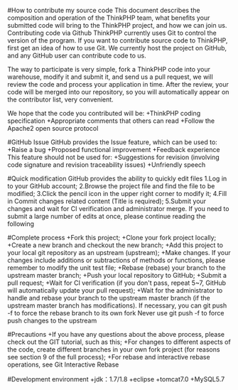 #How to contribute my source code
This document describes the composition and operation of the ThinkPHP team, what benefits your submitted code will bring to the ThinkPHP project, and how we can join us.
Contributing code via Github
ThinkPHP currently uses Git to control the version of the program. If you want to contribute source code to ThinkPHP, first get an idea of ​​how to use Git. We currently host the project on GitHub, and any GitHub user can contribute code to us.

The way to participate is very simple, fork a ThinkPHP code into your warehouse, modify it and submit it, and send us a pull request, we will review the code and process your application in time. After the review, your code will be merged into our repository, so you will automatically appear on the contributor list, very convenient.

We hope that the code you contributed will be:
+ThinkPHP coding specification
+Appropriate comments that others can read
+Follow the Apache2 open source protocol

#GitHub Issue
GitHub provides the Issue feature, which can be used to:
+Raise a bug
+Proposed functional improvement
+Feedback experience
This feature should not be used for:
+Suggestions for revision (involving code signature and revision traceability issues)
+Unfriendly speech

#Quick modification
GitHub provides the ability to quickly edit files
1.Log in to your GitHub account;
2.Browse the project file and find the file to be modified;
3.Click the pencil icon in the upper right corner to modify it;
4.Fill in Commit changes related content (Title is required);
5.Submit your changes and wait for CI verification and administrator merge.
If you need to submit a large number of edits at once, please continue reading the following

#Complete process
+Fork this project;
+Clone your fork project locally;
+Create a new branch and checkout the new branch;
+Add this project to your local git repository as an upstream (upstream);
+Make changes. If your changes include additions or subtractions of methods or functions, please remember to modify the unit test file;
+Rebase (rebase) your branch to the upstream master branch;
+Push your local repository to GitHub;
+Submit a pull request;
+Wait for CI verification (if you don't pass, repeat 5~7, GitHub will automatically update your pull request);
+Wait for the administrator to handle and rebase your branch to the upstream master branch (if the upstream master branch has modifications).
If necessary, you can git push -f to force the rebase branch to its own fork
Never use git push -f to force push changes to the upstream

#Precautions
+If you have any questions about the above process, please check out the GIT tutorial, such as this;
+For changes to different aspects of the code, create different branches in your own fork project (for reasons see section 9 of the full process);
+For rebase and interactive rebase operations, see Git Interactive Rebase

#Development environment
+jdk：1.7/1.8 
+eclipse 
+tomcat7.0
+MySQL5.7
